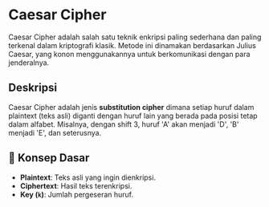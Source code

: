 # Caesar Cipher

Caesar Cipher adalah salah satu teknik enkripsi paling sederhana dan paling terkenal dalam kriptografi klasik. Metode ini dinamakan berdasarkan Julius Caesar, yang konon menggunakannya untuk berkomunikasi dengan para jenderalnya.

## Deskripsi

Caesar Cipher adalah jenis **substitution cipher** dimana setiap huruf dalam plaintext (teks asli) diganti dengan huruf lain yang berada pada posisi tetap dalam alfabet. Misalnya, dengan shift 3, huruf 'A' akan menjadi 'D', 'B' menjadi 'E', dan seterusnya.

## 📝 Konsep Dasar

- **Plaintext**: Teks asli yang ingin dienkripsi.
- **Ciphertext**: Hasil teks terenkripsi.
- **Key (`k`)**: Jumlah pergeseran huruf.

